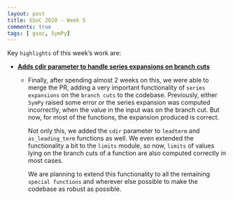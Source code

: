 ```yaml
---
layout: post
title: GSoC 2020 - Week 5
comments: true
tags: [ gsoc, SymPy]
---
```


Key `highlights` of this week’s work are:

* **[Adds cdir parameter to handle series expansions on branch cuts](https://github.com/sympy/sympy/pull/19555)**

  * Finally, after spending almost 2 weeks on this, we were able to merge the PR, adding a very important functionality of `series expansions` on the `branch cuts` to the codebase. 
    Previously, either `SymPy` raised some error or the series expansion was computed incorrectly, when the value in the input was on the branch cut. But now, for most of the functions, the expansion produced is correct.
    
    Not only this, we added the `cdir` parameter to `leadterm` and `as_leading_term` functions as well. We even extended the functionality a bit to the `limits` module, so now, 
    `limits` of values lying on the branch cuts of a function are also computed correctly in most cases.  
    
    We are planning to extend this functionality to all the remaining `special functions` and wherever else possible to make the codebase as robust as possible.
